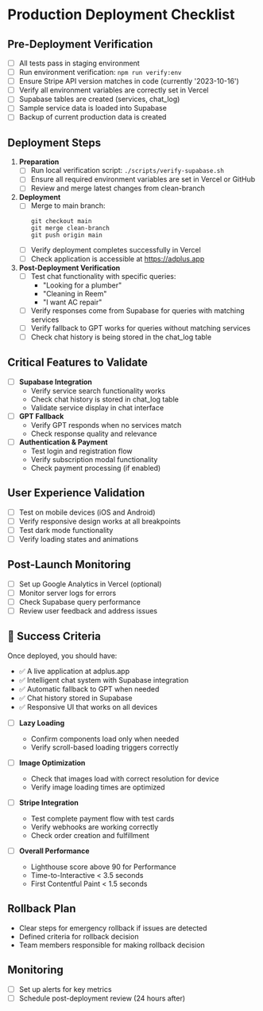 # Production Deployment Checklist

## Pre-Deployment Verification
- [ ] All tests pass in staging environment
- [ ] Run environment verification: `npm run verify:env`
- [ ] Ensure Stripe API version matches in code (currently '2023-10-16')
- [ ] Verify all environment variables are correctly set in Vercel
- [ ] Supabase tables are created (services, chat_log)
- [ ] Sample service data is loaded into Supabase
- [ ] Backup of current production data is created

## Deployment Steps
1. **Preparation**
   - [ ] Run local verification script: `./scripts/verify-supabase.sh`
   - [ ] Ensure all required environment variables are set in Vercel or GitHub
   - [ ] Review and merge latest changes from clean-branch

2. **Deployment**
   - [ ] Merge to main branch:
     ```
     git checkout main
     git merge clean-branch
     git push origin main
     ```
   - [ ] Verify deployment completes successfully in Vercel
   - [ ] Check application is accessible at https://adplus.app

3. **Post-Deployment Verification**
   - [ ] Test chat functionality with specific queries:
     - "Looking for a plumber"
     - "Cleaning in Reem"
     - "I want AC repair"
   - [ ] Verify responses come from Supabase for queries with matching services
   - [ ] Verify fallback to GPT works for queries without matching services
   - [ ] Check chat history is being stored in the chat_log table

## Critical Features to Validate
- [ ] **Supabase Integration**
  - Verify service search functionality works
  - Check chat history is stored in chat_log table
  - Validate service display in chat interface
- [ ] **GPT Fallback**
  - Verify GPT responds when no services match
  - Check response quality and relevance
- [ ] **Authentication & Payment**
  - Test login and registration flow
  - Verify subscription modal functionality
  - Check payment processing (if enabled)

## User Experience Validation
- [ ] Test on mobile devices (iOS and Android)
- [ ] Verify responsive design works at all breakpoints
- [ ] Test dark mode functionality
- [ ] Verify loading states and animations

## Post-Launch Monitoring
- [ ] Set up Google Analytics in Vercel (optional)
- [ ] Monitor server logs for errors
- [ ] Check Supabase query performance
- [ ] Review user feedback and address issues

## 🎉 Success Criteria
Once deployed, you should have:
- ✅ A live application at adplus.app
- ✅ Intelligent chat system with Supabase integration
- ✅ Automatic fallback to GPT when needed
- ✅ Chat history stored in Supabase
- ✅ Responsive UI that works on all devices

- [ ] **Lazy Loading**
  - Confirm components load only when needed
  - Verify scroll-based loading triggers correctly

- [ ] **Image Optimization**
  - Check that images load with correct resolution for device
  - Verify image loading times are optimized

- [ ] **Stripe Integration**
  - Test complete payment flow with test cards
  - Verify webhooks are working correctly
  - Check order creation and fulfillment

- [ ] **Overall Performance**
  - Lighthouse score above 90 for Performance
  - Time-to-Interactive < 3.5 seconds
  - First Contentful Paint < 1.5 seconds

## Rollback Plan
- Clear steps for emergency rollback if issues are detected
- Defined criteria for rollback decision
- Team members responsible for making rollback decision

## Monitoring
- [ ] Set up alerts for key metrics
- [ ] Schedule post-deployment review (24 hours after)
